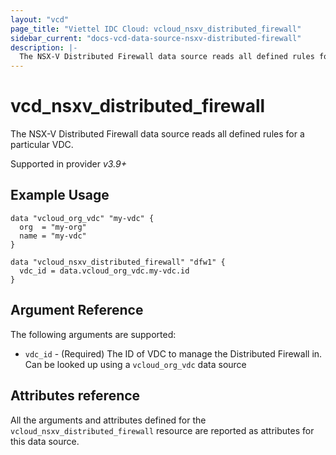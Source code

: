 ```yaml
---
layout: "vcd"
page_title: "Viettel IDC Cloud: vcloud_nsxv_distributed_firewall"
sidebar_current: "docs-vcd-data-source-nsxv-distributed-firewall"
description: |-
  The NSX-V Distributed Firewall data source reads all defined rules for a particular VDC
---
```


# vcd\_nsxv\_distributed\_firewall

The NSX-V Distributed Firewall data source reads all defined rules for a particular VDC.

Supported in provider *v3.9+*

## Example Usage

```hcl
data "vcloud_org_vdc" "my-vdc" {
  org  = "my-org"
  name = "my-vdc"
}

data "vcloud_nsxv_distributed_firewall" "dfw1" {
  vdc_id = data.vcloud_org_vdc.my-vdc.id
}
```

## Argument Reference

The following arguments are supported:

* `vdc_id` - (Required) The ID of VDC to manage the Distributed Firewall in. Can be looked up using a `vcloud_org_vdc` data source

## Attributes reference

All the arguments and attributes defined for the `vcloud_nsxv_distributed_firewall` resource are reported as attributes for this data source.